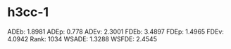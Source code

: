 # h3cc-1

ADEb: 1.8981
ADEp: 0.778
ADEv: 2.3001
FDEb: 3.4897
FDEp: 1.4965
FDEv: 4.0942
Rank: 1034
WSADE: 1.3288
WSFDE: 2.4545